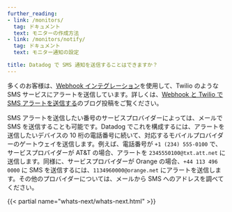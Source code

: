 ```yaml
---
further_reading:
- link: /monitors/
  tag: ドキュメント
  text: モニターの作成方法
- link: /monitors/notify/
  tag: ドキュメント
  text: モニター通知の設定

title: Datadog で SMS 通知を送信することはできますか？
---
```


多くのお客様は、[Webhook インテグレーション][1]を使用して、Twilio のような SMS サービスにアラートを送信しています。詳しくは、[Webhook と Twilio で SMS アラートを送信する][2]のブログ投稿をご覧ください。

SMS アラートを送信したい番号のサービスプロバイダーによっては、メールで SMS を送信することも可能です。Datadog でこれを構成するには、アラートを送信したいデバイスの 10 桁の電話番号に続いて、対応するモバイルプロバイダーのゲートウェイを送信します。例えば、電話番号が `+1 (234) 555-0100` で、サービスプロバイダーが AT&T の場合、アラートを `2345550100@txt.att.net` に送信します。同様に、サービスプロバイダーが Orange の場合、`+44 113 496 0000` に SMS を送信するには、`1134960000@orange.net` にアラートを送信します。その他のプロバイダーについては、メールから SMS へのアドレスを調べてください。

{{< partial name="whats-next/whats-next.html" >}}

[1]: /ja/integrations/webhooks/
[2]: https://www.datadoghq.com/blog/send-alerts-sms-customizable-webhooks-twilio
